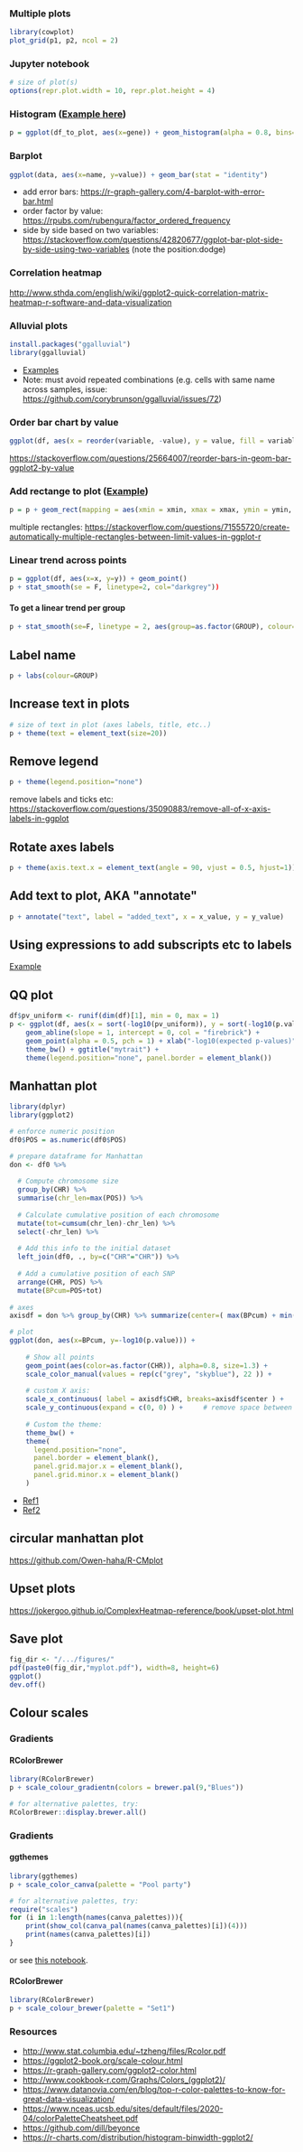 ### Multiple plots

```R
library(cowplot)
plot_grid(p1, p2, ncol = 2)
```

### Jupyter notebook 

```R
# size of plot(s)
options(repr.plot.width = 10, repr.plot.height = 4) 
```

### Histogram ([Example here](https://github.com/annacuomo/Anna_PhD_notebooks/blob/main/sc_neuroseq/iPSCs/fig3b_3e.ipynb))

```R
p = ggplot(df_to_plot, aes(x=gene)) + geom_histogram(alpha = 0.8, bins=15) 
```

### Barplot

```R
ggplot(data, aes(x=name, y=value)) + geom_bar(stat = "identity")
```

* add error bars: https://r-graph-gallery.com/4-barplot-with-error-bar.html
* order factor by value: https://rpubs.com/rubengura/factor_ordered_frequency
* side by side based on two variables: https://stackoverflow.com/questions/42820677/ggplot-bar-plot-side-by-side-using-two-variables (note the position:dodge)

### Correlation heatmap

http://www.sthda.com/english/wiki/ggplot2-quick-correlation-matrix-heatmap-r-software-and-data-visualization

### Alluvial plots

```R
install.packages("ggalluvial")
library(ggalluvial)
```

* [Examples](https://cran.r-project.org/web/packages/ggalluvial/vignettes/ggalluvial.html)
* Note: must avoid repeated combinations (e.g. cells with same name across samples, issue: https://github.com/corybrunson/ggalluvial/issues/72) 


### Order bar chart by value

```R
ggplot(df, aes(x = reorder(variable, -value), y = value, fill = variable)) + geom_bar(stat = "identity")
```
 
 https://stackoverflow.com/questions/25664007/reorder-bars-in-geom-bar-ggplot2-by-value

### Add rectange to plot ([Example](https://github.com/single-cell-genetics/singlecell_endodiff_paper/blob/main/plotting_notebooks/lead_switchin.ipynb))

```R
p = p + geom_rect(mapping = aes(xmin = xmin, xmax = xmax, ymin = ymin, ymax = ymax), color = col, fill = col)
```

multiple rectangles: https://stackoverflow.com/questions/71555720/create-automatically-multiple-rectangles-between-limit-values-in-ggplot-r

### Linear trend across points

```R
p = ggplot(df, aes(x=x, y=y)) + geom_point()
p + stat_smooth(se = F, linetype=2, col="darkgrey"))
```

#### To get a linear trend per group

```R
p + stat_smooth(se=F, linetype = 2, aes(group=as.factor(GROUP), colour=as.factor(GROUP)))
```

## Label name

```R
p + labs(colour=GROUP)
```

## Increase text in plots

```R
# size of text in plot (axes labels, title, etc..)
p + theme(text = element_text(size=20))
```

## Remove legend

```R
p + theme(legend.position="none")
````

remove labels and ticks etc: https://stackoverflow.com/questions/35090883/remove-all-of-x-axis-labels-in-ggplot

## Rotate axes labels 

```R
p + theme(axis.text.x = element_text(angle = 90, vjust = 0.5, hjust=1))
```

## Add text to plot, AKA "annotate"

```R
p + annotate("text", label = "added_text", x = x_value, y = y_value)
```

## Using expressions to add subscripts etc to labels

[Example](https://github.com/annacuomo/SAIGE_QTL_analyses/blob/main/Plotting_Notebooks/Rare_Variants/RV_results_overview.ipynb)

## QQ plot

```R
df$pv_uniform <- runif(dim(df)[1], min = 0, max = 1)
p <- ggplot(df, aes(x = sort(-log10(pv_uniform)), y = sort(-log10(p.value)))) + 
    geom_abline(slope = 1, intercept = 0, col = "firebrick") +
    geom_point(alpha = 0.5, pch = 1) + xlab("-log10(expected p-values)") + ylab("-log10(observed p-values)") +
    theme_bw() + ggtitle("mytrait") +
    theme(legend.position="none", panel.border = element_blank())
```

## Manhattan plot

```R
library(dplyr)
library(ggplot2)

# enforce numeric position
df0$POS = as.numeric(df0$POS)

# prepare dataframe for Manhattan
don <- df0 %>% 
  
  # Compute chromosome size
  group_by(CHR) %>% 
  summarise(chr_len=max(POS)) %>% 
  
  # Calculate cumulative position of each chromosome
  mutate(tot=cumsum(chr_len)-chr_len) %>%
  select(-chr_len) %>%
  
  # Add this info to the initial dataset
  left_join(df0, ., by=c("CHR"="CHR")) %>%
  
  # Add a cumulative position of each SNP
  arrange(CHR, POS) %>%
  mutate(BPcum=POS+tot)
  
# axes
axisdf = don %>% group_by(CHR) %>% summarize(center=( max(BPcum) + min(BPcum) ) / 2 )

# plot
ggplot(don, aes(x=BPcum, y=-log10(p.value))) +
    
    # Show all points
    geom_point(aes(color=as.factor(CHR)), alpha=0.8, size=1.3) +
    scale_color_manual(values = rep(c("grey", "skyblue"), 22 )) +
    
    # custom X axis:
    scale_x_continuous( label = axisdf$CHR, breaks=axisdf$center ) +
    scale_y_continuous(expand = c(0, 0) ) +     # remove space between plot area and x axis
  
    # Custom the theme:
    theme_bw() +
    theme( 
      legend.position="none",
      panel.border = element_blank(),
      panel.grid.major.x = element_blank(),
      panel.grid.minor.x = element_blank()
    )
```

* [Ref1](https://github.com/annacuomo/Notebooks_private/blob/main/scripts/TenK10K/saige_qtl/saige_eqtl_onek1k/make_manhattan_files.R)
* [Ref2](https://r-graph-gallery.com/101_Manhattan_plot.html)

## circular manhattan plot

https://github.com/Owen-haha/R-CMplot

## Upset plots

https://jokergoo.github.io/ComplexHeatmap-reference/book/upset-plot.html


## Save plot

```R
fig_dir <- "/.../figures/"
pdf(paste0(fig_dir,"myplot.pdf"), width=8, height=6)
ggplot()
dev.off()
```

## Colour scales

### Gradients

#### RColorBrewer

```R
library(RColorBrewer)
p + scale_colour_gradientn(colors = brewer.pal(9,"Blues"))

# for alternative palettes, try:
RColorBrewer::display.brewer.all()
```

### Gradients

#### ggthemes

```R
library(ggthemes)
p + scale_color_canva(palette = "Pool party")

# for alternative palettes, try:
require("scales")
for (i in 1:length(names(canva_palettes))){
    print(show_col(canva_pal(names(canva_palettes)[i])(4)))   
    print(names(canva_palettes)[i])
}
```

or see [this notebook](https://github.com/annacuomo/Anna_PhD_notebooks/blob/main/sc_endodiff/Canva%20Palettes.ipynb).

#### RColorBrewer

```R
library(RColorBrewer)
p + scale_colour_brewer(palette = "Set1")
```

### Resources

* http://www.stat.columbia.edu/~tzheng/files/Rcolor.pdf
* https://ggplot2-book.org/scale-colour.html
* https://r-graph-gallery.com/ggplot2-color.html
* http://www.cookbook-r.com/Graphs/Colors_(ggplot2)/
* https://www.datanovia.com/en/blog/top-r-color-palettes-to-know-for-great-data-visualization/
* https://www.nceas.ucsb.edu/sites/default/files/2020-04/colorPaletteCheatsheet.pdf
* https://github.com/dill/beyonce
* https://r-charts.com/distribution/histogram-binwidth-ggplot2/
